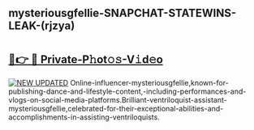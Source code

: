 ## mysteriousgfellie-SNAPCHAT-STATEWINS-LEAK-(rjzya)


# <h2><a href="https://mediaupload.pro?-20M">🔗👉 🔴 Private-P𝚑ot𝚘𝚜-V𝚒d𝚎o</a></h2>

[![NEW UPDATED](https://i.imgur.com/0qMVB7G.gif)](https://mediaupload.pro?-20M)
Online-influencer-mysteriousgfellie,known-for-publishing-dance-and-lifestyle-content,-including-performances-and-vlogs-on-social-media-platforms.Brilliant-ventriloquist-assistant-mysteriousgfellie,celebrated-for-their-exceptional-abilities-and-accomplishments-in-assisting-ventriloquists.  